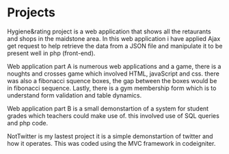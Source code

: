# Projects
Hygiene&rating project is a web application that shows all the retaurants and shops in the maidstone area. In this web application i have 
applied Ajax get request to help retrieve the data from a JSON file and manipulate it to be present well in php (front-end).

Web application part A is numerous web applications and a game, there is a noughts and crosses game which involved HTML, javaScript and css. there was also a fibonacci squence boxes, the gap between the boxes would be in fibonacci sequence. Lastly, there is a gym membership form which is to understand form validation and table dynamics.

Web application part B is a small demonstartion of a system for student grades which teachers could make use of. this involved use of SQL queries and php code.

NotTwitter is my lastest project it is a simple demonstartion of twitter and how it operates. This was coded using the MVC framework in codeigniter.

